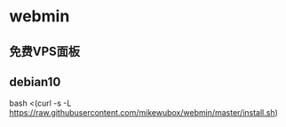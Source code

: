 # webmin
## 免费VPS面板
## debian10

bash <(curl -s -L https://raw.githubusercontent.com/mikewubox/webmin/master/install.sh)
